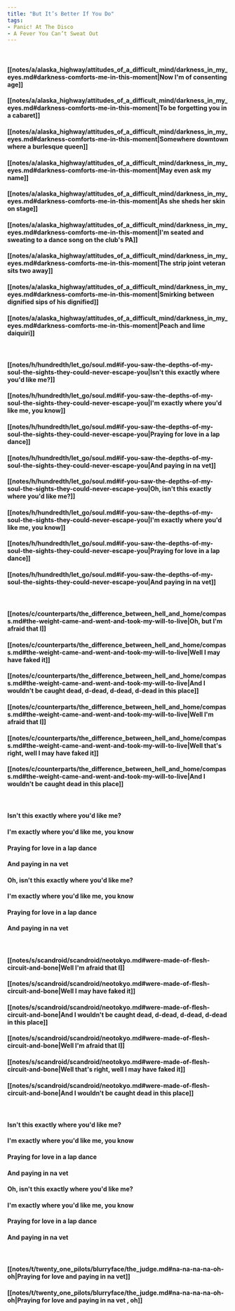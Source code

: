 ```yaml
---
title: "But It’s Better If You Do"
tags:
- Panic! At The Disco
- A Fever You Can’t Sweat Out
---
```

&nbsp;
#### [[notes/a/alaska_highway/attitudes_of_a_difficult_mind/darkness_in_my_eyes.md#darkness-comforts-me-in-this-moment|Now I'm of consenting age]]
#### [[notes/a/alaska_highway/attitudes_of_a_difficult_mind/darkness_in_my_eyes.md#darkness-comforts-me-in-this-moment|To be forgetting you in a cabaret]]
#### [[notes/a/alaska_highway/attitudes_of_a_difficult_mind/darkness_in_my_eyes.md#darkness-comforts-me-in-this-moment|Somewhere downtown where a burlesque queen]]
#### [[notes/a/alaska_highway/attitudes_of_a_difficult_mind/darkness_in_my_eyes.md#darkness-comforts-me-in-this-moment|May even ask my name]]
#### [[notes/a/alaska_highway/attitudes_of_a_difficult_mind/darkness_in_my_eyes.md#darkness-comforts-me-in-this-moment|As she sheds her skin on stage]]
#### [[notes/a/alaska_highway/attitudes_of_a_difficult_mind/darkness_in_my_eyes.md#darkness-comforts-me-in-this-moment|I'm seated and sweating to a dance song on the club's PA]]
#### [[notes/a/alaska_highway/attitudes_of_a_difficult_mind/darkness_in_my_eyes.md#darkness-comforts-me-in-this-moment|The strip joint veteran sits two away]]
#### [[notes/a/alaska_highway/attitudes_of_a_difficult_mind/darkness_in_my_eyes.md#darkness-comforts-me-in-this-moment|Smirking between dignified sips of his dignified]]
#### [[notes/a/alaska_highway/attitudes_of_a_difficult_mind/darkness_in_my_eyes.md#darkness-comforts-me-in-this-moment|Peach and lime daiquiri]]
&nbsp;
#### [[notes/h/hundredth/let_go/soul.md#if-you-saw-the-depths-of-my-soul-the-sights-they-could-never-escape-you|Isn't this exactly where you'd like me?]]
#### [[notes/h/hundredth/let_go/soul.md#if-you-saw-the-depths-of-my-soul-the-sights-they-could-never-escape-you|I'm exactly where you'd like me, you know]]
#### [[notes/h/hundredth/let_go/soul.md#if-you-saw-the-depths-of-my-soul-the-sights-they-could-never-escape-you|Praying for love in a lap dance]]
#### [[notes/h/hundredth/let_go/soul.md#if-you-saw-the-depths-of-my-soul-the-sights-they-could-never-escape-you|And paying in na vet]]
#### [[notes/h/hundredth/let_go/soul.md#if-you-saw-the-depths-of-my-soul-the-sights-they-could-never-escape-you|Oh, isn't this exactly where you'd like me?]]
#### [[notes/h/hundredth/let_go/soul.md#if-you-saw-the-depths-of-my-soul-the-sights-they-could-never-escape-you|I'm exactly where you'd like me, you know]]
#### [[notes/h/hundredth/let_go/soul.md#if-you-saw-the-depths-of-my-soul-the-sights-they-could-never-escape-you|Praying for love in a lap dance]]
#### [[notes/h/hundredth/let_go/soul.md#if-you-saw-the-depths-of-my-soul-the-sights-they-could-never-escape-you|And paying in na vet]]
&nbsp;
#### [[notes/c/counterparts/the_difference_between_hell_and_home/compass.md#the-weight-came-and-went-and-took-my-will-to-live|Oh, but I'm afraid that I]]
#### [[notes/c/counterparts/the_difference_between_hell_and_home/compass.md#the-weight-came-and-went-and-took-my-will-to-live|Well I may have faked it]]
#### [[notes/c/counterparts/the_difference_between_hell_and_home/compass.md#the-weight-came-and-went-and-took-my-will-to-live|And I wouldn't be caught dead, d-dead, d-dead, d-dead in this place]]
#### [[notes/c/counterparts/the_difference_between_hell_and_home/compass.md#the-weight-came-and-went-and-took-my-will-to-live|Well I'm afraid that I]]
#### [[notes/c/counterparts/the_difference_between_hell_and_home/compass.md#the-weight-came-and-went-and-took-my-will-to-live|Well that's right, well I may have faked it]]
#### [[notes/c/counterparts/the_difference_between_hell_and_home/compass.md#the-weight-came-and-went-and-took-my-will-to-live|And I wouldn't be caught dead in this place]]
&nbsp;
#### Isn't this exactly where you'd like me?
#### I'm exactly where you'd like me, you know
#### Praying for love in a lap dance
#### And paying in na vet 
#### Oh, isn't this exactly where you'd like me?
#### I'm exactly where you'd like me, you know
#### Praying for love in a lap dance
#### And paying in na vet
&nbsp;
#### [[notes/s/scandroid/scandroid/neotokyo.md#were-made-of-flesh-circuit-and-bone|Well I'm afraid that I]]
#### [[notes/s/scandroid/scandroid/neotokyo.md#were-made-of-flesh-circuit-and-bone|Well I may have faked it]]
#### [[notes/s/scandroid/scandroid/neotokyo.md#were-made-of-flesh-circuit-and-bone|And I wouldn't be caught dead, d-dead, d-dead, d-dead in this place]]
#### [[notes/s/scandroid/scandroid/neotokyo.md#were-made-of-flesh-circuit-and-bone|Well I'm afraid that I]]
#### [[notes/s/scandroid/scandroid/neotokyo.md#were-made-of-flesh-circuit-and-bone|Well that's right, well I may have faked it]]
#### [[notes/s/scandroid/scandroid/neotokyo.md#were-made-of-flesh-circuit-and-bone|And I wouldn't be caught dead in this place]]
&nbsp;
#### Isn't this exactly where you'd like me?
#### I'm exactly where you'd like me, you know
#### Praying for love in a lap dance
#### And paying in na vet 
#### Oh, isn't this exactly where you'd like me?
#### I'm exactly where you'd like me, you know
#### Praying for love in a lap dance
#### And paying in na vet
&nbsp;
#### [[notes/t/twenty_one_pilots/blurryface/the_judge.md#na-na-na-na-oh-oh|Praying for love and paying in na vet]]
#### [[notes/t/twenty_one_pilots/blurryface/the_judge.md#na-na-na-na-oh-oh|Praying for love and paying in na vet , oh]]
